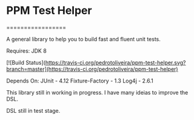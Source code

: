 # PPM Test Helper
=================

A general library to help you to build fast and fluent unit tests.

Requires: JDK 8

[![Build Status](https://travis-ci.org/pedrotoliveira/ppm-test-helper.svg?branch=master](https://travis-ci.org/pedrotoliveira/ppm-test-helper)

Depends On:
JUnit - 4.12
Fixture-Factory - 1.3
Log4j - 2.6.1

This library still in working in progress. I have many ideias to improve the DSL.

DSL still in test stage.